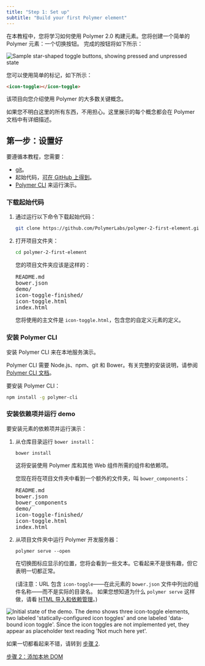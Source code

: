 ```yaml
---
title: "Step 1: Set up"
subtitle: "Build your first Polymer element"
---
```


<!-- toc -->

在本教程中，您将学习如何使用 Polymer 2.0 构建元素。您将创建一个简单的 Polymer 元素：一个切换按钮。
完成的按钮将如下所示：

![Sample star-shaped toggle buttons, showing pressed and unpressed
state](/images/2.0/first-element/sample-toggles.png)

您可以使用简单的标记，如下所示：

```html
<icon-toggle></icon-toggle>
```

该项目向您介绍使用 Polymer 的大多数关键概念。

如果您不明白这里的所有东西，不用担心。这里展示的每个概念都会在 Polymer 文档中有详细描述。


## 第一步：设置好

要遵循本教程，您需要：

-   [git](https://git-scm.com/downloads)。
-   起始代码，[可在 GitHub 上得到](https://github.com/PolymerLabs/polymer-2-first-element.git)。
-   [Polymer CLI](/2.0/docs/tools/polymer-cli) 来运行演示。

### 下载起始代码

1.  通过运行以下命令下载起始代码：

    ```bash
    git clone https://github.com/PolymerLabs/polymer-2-first-element.git
    ```
 
2.  打开项目文件夹：

    ```bash
    cd polymer-2-first-element
    ```

    您的项目文件夹应该是这样的：

    <pre>
    README.md
    bower.json
    demo/
    icon-toggle-finished/
    icon-toggle.html
    index.html
    </pre>

    您将使用的主文件是 `icon-toggle.html`，包含您的自定义元素的定义。

### 安装 Polymer CLI

安装 Polymer CLI 来在本地服务演示。

Polymer CLI 需要 Node.js、npm、git 和 Bower。有关完整的安装说明，请参阅 [Polymer CLI 文档](/{{{polymer_version_dir}}}/docs/tools/polymer-cli)。

要安装 Polymer CLI：

   ```bash
   npm install -g polymer-cli
   ```

### 安装依赖项并运行 demo

要安装元素的依赖项并运行演示：

1.  从仓库目录运行 `bower install`：

        bower install

    这将安装使用 Polymer 库和其他 Web 组件所需的组件和依赖项。

    您现在将在项目文件夹中看到一个额外的文件夹，叫 `bower_components`：

    <pre>
    README.md
    bower.json
    bower_components
    demo/
    icon-toggle-finished/
    icon-toggle.html
    index.html
    </pre>

2.  从项目文件夹中运行 Polymer 开发服务器：

        polymer serve --open

    在切换图标应显示的位置，您将会看到一些文本。它看起来不是很有趣，但它表明一切都正常。
 
    (请注意：URL 包含 `icon-toggle`——在此元素的 `bower.json` 文件中列出的组件名称——而不是实际的目录名。
    如果您想知道为什么 `polymer serve` 这样做，请看 [HTML 导入和依赖管理](/2.0/docs/tools/polymer-cli#element-project-layout)。)

<img src="/images/2.0/first-element/starting-state.png" alt="Initial state of the demo. The demo 
shows three icon-toggle elements, two labeled 'statically-configured icon toggles' and one labeled 
'data-bound icon toggle'. Since the icon toggles are not implemented yet, they appear as 
placeholder text reading 'Not much here yet'." title="Initial demo">

如果一切都看起来不错，请转到 [步骤 2](step-2).

<a class="blue-button" href="step-2">步骤 2：添加本地 DOM</a>
